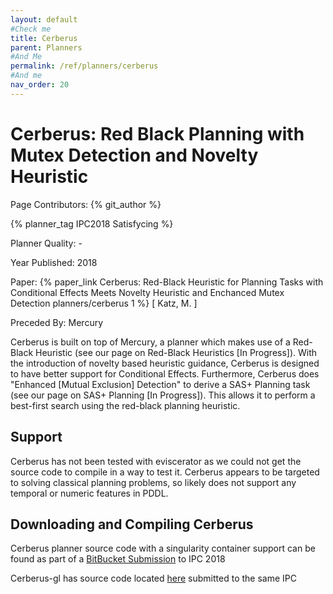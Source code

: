 ```yaml
---
layout: default
#Check me
title: Cerberus
parent: Planners
#And Me
permalink: /ref/planners/cerberus
#And me
nav_order: 20
---
```

# Cerberus: Red Black Planning with Mutex Detection and Novelty Heuristic

Page Contributors: {% git_author %}

{% planner_tag IPC2018 Satisfycing %}

Planner Quality: -

Year Published: 2018

Paper: {% paper_link Cerberus: Red-Black Heuristic for Planning Tasks with Conditional Effects Meets Novelty Heuristic and Enchanced Mutex Detection planners/cerberus 1 %} [ Katz, M. ] 

Preceded By: Mercury

Cerberus is built on top of Mercury, a planner which makes use of a Red-Black Heuristic (see our page on Red-Black Heuristics [In Progress]). With the introduction of novelty based heuristic guidance, Cerberus is designed to have better support for Conditional Effects. Furthermore, Cerberus does "Enhanced [Mutual Exclusion] Detection" to derive a SAS+ Planning task (see our page on SAS+ Planning [In Progress]). This allows it to perform a best-first search using the red-black planning heuristic. 

## Support

Cerberus has not been tested with eviscerator as we could not get the source code to compile in a way to test it. Cerberus appears to be targeted to solving classical planning problems, so likely does not support any temporal or numeric features in PDDL.

## Downloading and Compiling Cerberus

Cerberus planner source code with a singularity container support can be found as part of a [BitBucket Submission](https://bitbucket.org/ipc2018-classical/team15/src/ipc-2018-seq-sat/) to IPC 2018

Cerberus-gl has source code located [here](https://bitbucket.org/ipc2018-classical/team16/src/ipc-2018-seq-sat/) submitted to the same IPC